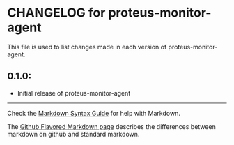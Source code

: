 # CHANGELOG for proteus-monitor-agent

This file is used to list changes made in each version of proteus-monitor-agent.

## 0.1.0:

* Initial release of proteus-monitor-agent

- - - 
Check the [Markdown Syntax Guide](http://daringfireball.net/projects/markdown/syntax) for help with Markdown.

The [Github Flavored Markdown page](http://github.github.com/github-flavored-markdown/) describes the differences between markdown on github and standard markdown.
